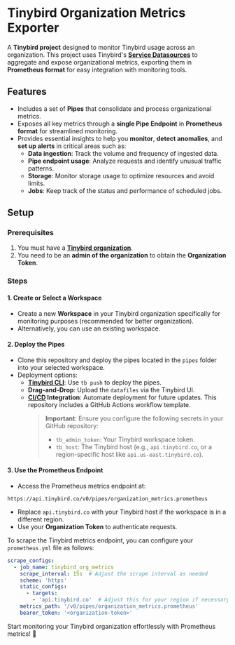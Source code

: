 # Tinybird Organization Metrics Exporter

A **Tinybird project** designed to monitor Tinybird usage across an organization. This project uses Tinybird's **[Service Datasources](https://www.tinybird.co/docs/monitoring/organizations#organization-service-data-sources)** to aggregate and expose organizational metrics, exporting them in **Prometheus format** for easy integration with monitoring tools.

## Features

- Includes a set of **Pipes** that consolidate and process organizational metrics.  
- Exposes all key metrics through a **single Pipe Endpoint** in **Prometheus format** for streamlined monitoring.  
- Provides essential insights to help you **monitor**, **detect anomalies**, and **set up alerts** in critical areas such as:  
  - **Data ingestion**: Track the volume and frequency of ingested data.  
  - **Pipe endpoint usage**: Analyze requests and identify unusual traffic patterns.  
  - **Storage**: Monitor storage usage to optimize resources and avoid limits.  
  - **Jobs**: Keep track of the status and performance of scheduled jobs.  

## Setup

### Prerequisites

1. You must have a **[Tinybird organization](https://www.tinybird.co/docs/monitoring/organizations)**.
2. You need to be an **admin of the organization** to obtain the **Organization Token**.

### Steps

#### 1. Create or Select a Workspace  
- Create a new **Workspace** in your Tinybird organization specifically for monitoring purposes (recommended for better organization).  
- Alternatively, you can use an existing workspace.

#### 2. Deploy the Pipes  
- Clone this repository and deploy the pipes located in the `pipes` folder into your selected workspace.  
- Deployment options:
  - **[Tinybird CLI](https://www.tinybird.co/docs/cli/overview)**: Use `tb push` to deploy the pipes.
  - **Drag-and-Drop**: Upload the `datafiles` via the Tinybird UI.
  - **[CI/CD](https://www.tinybird.co/docs/production/continuous-integration) Integration**: Automate deployment for future updates. This repository includes a GitHub Actions workflow template.  
    > **Important**: Ensure you configure the following secrets in your GitHub repository:
    > - `tb_admin_token`: Your Tinybird workspace token.  
    > - `tb_host`: The Tinybird host (e.g., `api.tinybird.co`, or a region-specific host like `api.us-east.tinybird.co`).  

#### 3. Use the Prometheus Endpoint  
- Access the Prometheus metrics endpoint at:  

`https://api.tinybird.co/v0/pipes/organization_metrics.prometheus`


- Replace `api.tinybird.co` with your Tinybird host if the workspace is in a different region.  
- Use your **Organization Token** to authenticate requests.

To scrape the Tinybird metrics endpoint, you can configure your `prometheus.yml` file as follows:


```yaml
scrape_configs:
  - job_name: tinybird_org_metrics
    scrape_interval: 15s  # Adjust the scrape interval as needed
    scheme: 'https'
    static_configs:
      - targets: 
        - 'api.tinybird.co'  # Adjust this for your region if necessary
    metrics_path: '/v0/pipes/organization_metrics.prometheus'
    bearer_token: '<organization-token>'
```


Start monitoring your Tinybird organization effortlessly with Prometheus metrics! 🎉
